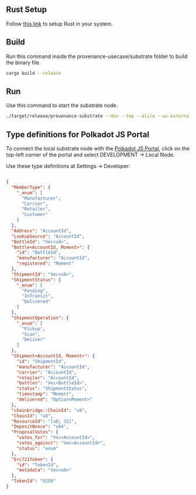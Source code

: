 ## Rust Setup

Follow [this link](https://www.rust-lang.org/tools/install) to setup Rust in your system.

## Build

Run this command inside the provenance-usecase/substrate folder to build the binary file.

```sh
cargo build --release
```

## Run

Use this command to start the substrate node.

```sh
./target/release/provenance-substrate --dev --tmp --alice --ws-external --rpc-external
```

## Type definitions for Polkadot JS Portal

To connect the local substrate node with the [Polkadot JS Portal](https://portal.chain.centrifuge.io/#/explorer), click on the top-left corner of the portal and select DEVELOPMENT -> Local Node.

Use these type definitions at Settings -> Developer: 

```json

{
  "MemberType": {
    "_enum": [
      "Manufacturer",
      "Carrier",
      "Retailer",
      "Customer"
    ]
  },
  "Address": "AccountId",
  "LookupSource": "AccountId",
  "BottleId": "Vec<u8>",
  "Bottle<AccountId, Moment>": {
    "id": "BottleId",
    "manufacturer": "AccountId",
    "registered": "Moment"
  },
  "ShipmentId": "Vec<u8>",
  "ShipmentStatus": {
    "_enum": [
      "Pending",
      "InTransit",
      "Delivered"
    ]
  },
  "ShipmentOperation": {
    "_enum": [
      "Pickup",
      "Scan",
      "Deliver"
    ]
  },
  "Shipment<AccountId, Moment>": {
    "id": "ShipmentId",
    "manufacturer": "AccountId",
    "carrier": "AccountId",
    "retailer": "AccountId",
    "bottles": "Vec<BottleId>",
    "status": "ShipmentStatus",
    "timestamp": "Moment",
    "delivered": "Option<Moment>"
  },
  "chainbridge::ChainId": "u8",
  "ChainId": "u8",
  "ResourceId": "[u8; 32]",
  "DepositNonce": "u64",
  "ProposalVotes": {
    "votes_for": "Vec<AccountId>",
    "votes_against": "Vec<AccountId>",
    "status": "enum"
  },
  "Erc721Token": {
    "id": "TokenId",
    "metadata": "Vec<u8>"
  },
  "TokenId": "U256"
}

```
